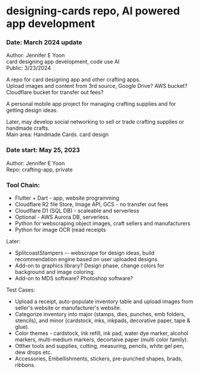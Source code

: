 # designing-cards repo, AI powered app development  

### Date: March 2024 update    
Author: Jennifer E Yoon  
card designing app development, code use AI  
Public: 3/23/2024  

A repo for card designing app and other crafting apps.   
Upload images and content from 3rd source, Google Drive?  AWS bucket?  Cloudflare bucket for transfer out fees?  

A personal mobile app project for managing crafting supplies and for getting design ideas.  

Later, may develop social networking to sell or trade crafting supplies or handmade crafts.  
Main area: Handmade Cards. card design  


### Date start: May 25, 2023  
Author: Jennifer E Yoon  
Repo: crafting-app, private  

### Tool Chain:  

 * Flutter + Dart - app, website programming  
 * Cloudflare R2 file Store, Image API, GCS - no transfer out fees  
 * Cloudflare D1 (SQL DB) - scaleable and serverless
 * Optional - AWS Aurora DB, serverless.  
 * Python for webscraping object images, craft sellers and manufacturers 
 * Python for image OCR (read receipts
 
Later:  
 * SplitcoastStampers -- webscrape for design ideas, build recommendation engine based on user uploaded designs.  
 * Add-on to graphics library? Design phase, change colors for background and image coloring.  
 * Add-on to MDS software?  Photoshop software?  

Test Cases:  
 * Upload a receipt, auto-populate inventory  table and upload images from seller's website or manufacturer's website.  
 * Categorize inventory into major (stamps, dies, punches, emb folders, stencils), and minor (cardstock, inks, inkpads, decorative paper, tape & glue).  
 * Color themes - cardstock, ink refill, ink pad, water dye marker, alcohol markers, multi-medium markers, decortaive paper (multi color family).  
 * Otther tools and supplies, cutting, measuring, pencils, white gel pen, dew drops etc.  
 * Accessories, Embellishments, stickers, pre-punched shapes, brads, ribbons.  


